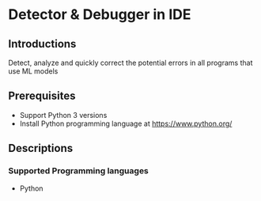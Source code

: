 #  Detector & Debugger in IDE

## Introductions
Detect, analyze and quickly correct the potential errors in all programs that use ML models
## Prerequisites
+ Support Python 3 versions
+ Install Python programming language at https://www.python.org/
## Descriptions
### Supported Programming languages
+ Python
